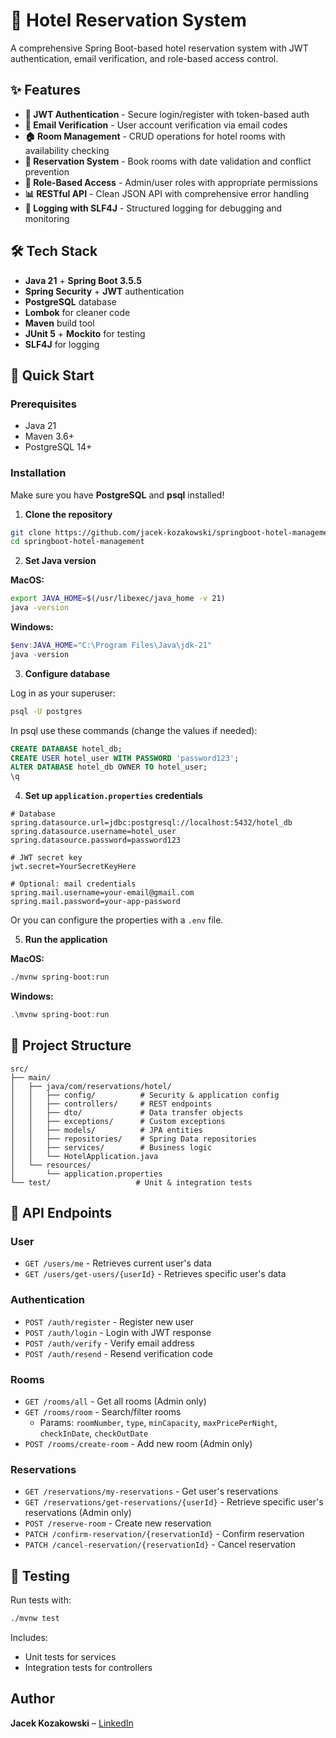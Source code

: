 
# 🏨 Hotel Reservation System

A comprehensive Spring Boot-based hotel reservation system with JWT authentication, email verification, and role-based access control.

## ✨ Features

- **🔐 JWT Authentication** - Secure login/register with token-based auth
- **📧 Email Verification** - User account verification via email codes
- **🏠 Room Management** - CRUD operations for hotel rooms with availability checking
- **📅 Reservation System** - Book rooms with date validation and conflict prevention
- **👥 Role-Based Access** - Admin/user roles with appropriate permissions
- **📊 RESTful API** - Clean JSON API with comprehensive error handling
- **📝 Logging with SLF4J** - Structured logging for debugging and monitoring

## 🛠️ Tech Stack

- **Java 21** + **Spring Boot 3.5.5**
- **Spring Security** + **JWT** authentication
- **PostgreSQL** database
- **Lombok** for cleaner code
- **Maven** build tool
- **JUnit 5** + **Mockito** for testing
- **SLF4J** for logging 

## 🚀 Quick Start

### Prerequisites
- Java 21
- Maven 3.6+
- PostgreSQL 14+

### Installation
Make sure you have **PostgreSQL** and **psql** installed!

1. **Clone the repository**
```bash
git clone https://github.com/jacek-kozakowski/springboot-hotel-management.git
cd springboot-hotel-management
```

2. **Set Java version**

**MacOS:**
```bash
export JAVA_HOME=$(/usr/libexec/java_home -v 21)
java -version
```

**Windows:**
```powershell
$env:JAVA_HOME="C:\Program Files\Java\jdk-21"
java -version
```

3. **Configure database**

Log in as your superuser:
```bash
psql -U postgres
```

In psql use these commands (change the values if needed):
```sql
CREATE DATABASE hotel_db;
CREATE USER hotel_user WITH PASSWORD 'password123';
ALTER DATABASE hotel_db OWNER TO hotel_user;
\q
```

4. **Set up `application.properties` credentials**
```properties
# Database
spring.datasource.url=jdbc:postgresql://localhost:5432/hotel_db
spring.datasource.username=hotel_user
spring.datasource.password=password123

# JWT secret key
jwt.secret=YourSecretKeyHere

# Optional: mail credentials
spring.mail.username=your-email@gmail.com
spring.mail.password=your-app-password
```

Or you can configure the properties with a `.env` file.

5. **Run the application**

**MacOS:**
```bash
./mvnw spring-boot:run
```

**Windows:**
```powershell
.\mvnw spring-boot:run
```

## 📁 Project Structure

```
src/
├── main/
│   ├── java/com/reservations/hotel/
│   │   ├── config/          # Security & application config
│   │   ├── controllers/     # REST endpoints
│   │   ├── dto/             # Data transfer objects
│   │   ├── exceptions/      # Custom exceptions
│   │   ├── models/          # JPA entities
│   │   ├── repositories/    # Spring Data repositories
│   │   ├── services/        # Business logic
│   │   └── HotelApplication.java
│   └── resources/
│       └── application.properties
└── test/                   # Unit & integration tests
```

## 🔌 API Endpoints

### User
- `GET /users/me` - Retrieves current user's data
- `GET /users/get-users/{userId}` - Retrieves specific user's data

### Authentication
- `POST /auth/register` - Register new user  
- `POST /auth/login` - Login with JWT response  
- `POST /auth/verify` - Verify email address  
- `POST /auth/resend` - Resend verification code  

### Rooms
- `GET /rooms/all` - Get all rooms (Admin only)  
- `GET /rooms/room` - Search/filter rooms  
  - Params: `roomNumber`, `type`, `minCapacity`, `maxPricePerNight`, `checkInDate`, `checkOutDate`
- `POST /rooms/create-room` - Add new room (Admin only)  

### Reservations
- `GET /reservations/my-reservations` - Get user's reservations
- `GET /reservations/get-reservations/{userId}` - Retrieve specific user's reservations (Admin only)
- `POST /reserve-room` - Create new reservation  
- `PATCH /confirm-reservation/{reservationId}` - Confirm reservation  
- `PATCH /cancel-reservation/{reservationId}` - Cancel reservation  

## 🧪 Testing

Run tests with:
```bash
./mvnw test
```

Includes:
- Unit tests for services  
- Integration tests for controllers

## Author
**Jacek Kozakowski** – [LinkedIn](https://www.linkedin.com/in/jacek-kozakowski/)
